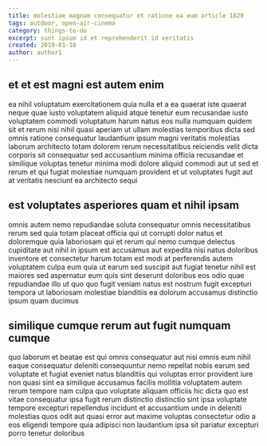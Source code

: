 ```yaml
---
title: molestiae magnam consequatur et ratione ea eum article 1829
tags: outdoor, open-air-cinema
category: things-to-do
excerpt: sunt ipsum id et reprehenderit id veritatis
created: 2019-01-10
author: author1
---
```


## et et est magni est autem enim

ea nihil voluptatum exercitationem quia nulla et a ea quaerat iste quaerat neque quae iusto voluptatem aliquid atque tenetur eum recusandae iusto voluptatem commodi voluptatum harum natus eos nulla numquam quidem sit et rerum nisi nihil quasi aperiam ut ullam molestias temporibus dicta sed omnis ratione consequatur laudantium ipsum magni veritatis molestias laborum architecto totam dolorem rerum necessitatibus reiciendis velit dicta corporis sit consequatur sed accusantium minima officia recusandae et similique voluptas tenetur minima modi dolore aliquid commodi aut ut sed et rerum et qui fugiat molestiae numquam provident et ut voluptates fugit aut at veritatis nesciunt ea architecto sequi

## est voluptates asperiores quam et nihil ipsam

omnis autem nemo repudiandae soluta consequatur omnis necessitatibus rerum sed quia totam placeat officia qui ut corrupti dolor natus et doloremque quia laboriosam qui et rerum qui nemo cumque delectus cupiditate aut nihil in ipsum est accusamus aut expedita nisi natus doloribus inventore et consectetur harum totam est modi at perferendis autem voluptatem culpa eum quia ut earum sed suscipit aut fugiat tenetur nihil est maiores sed aspernatur eum quis sint deserunt doloribus eos odio quae repudiandae illo ut quo quo fugit veniam natus est nostrum fugit excepturi tempora ut laboriosam molestiae blanditiis ea dolorum accusamus distinctio ipsum quam ducimus

## similique cumque rerum aut fugit numquam cumque

quo laborum et beatae est qui omnis consequatur aut nisi omnis eum nihil eaque consequatur deleniti consequuntur nemo repellat nobis earum sed voluptate et fugiat eveniet natus blanditiis qui voluptas error provident iure non quasi sint ea similique accusamus facilis mollitia voluptatem autem rerum tempore nam culpa quo voluptate aliquam officiis hic dicta quo est vitae consequatur ipsa fugit rerum distinctio distinctio sint ipsa voluptate tempore excepturi repellendus incidunt et accusantium unde in deleniti molestias quos odit aut quasi error aut maxime voluptas consectetur odio a eos eligendi tempore quia adipisci non laudantium ipsa sit pariatur excepturi porro tenetur doloribus
